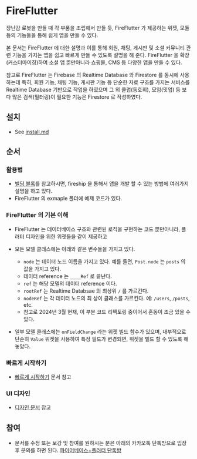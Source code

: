 # FireFlutter

장난감 로봇을 만들 때 각 부품을 조립해서 만들 듯, FireFlutter 가 제공하는 위젯, 모듈 등의 기능들을 통해 쉽게 앱을 만들 수 있다.

본 문서는 FireFlutter 에 대한 설명과 이를 통해 회원, 채팅, 게시판 및 소셜 커뮤니티 관련 기능을 가지는 앱을 쉽고 빠르게 만들 수 있도록 설명을 해 준다. FireFlutter 을 확장(커스터마이징)하여 소셜 앱 뿐만아니라 쇼핑몰, CMS 등 다양한 앱을 만들 수 있다.

참고로 FireFlutter 는 Firebase 의 Realtime Database 와 Firestore 를 동시에 사용하는데 특히, 회원 기능, 채팅 기능, 게시판 기능 등 단순한 자료 구조를 가지는 서비스를 Realtime Database 기반으로 작업을 하였으며 그 외 클럽(동호회), 모임(밋업) 등 보다 많은 검색(필터링)이 필요한 기능은 Firestore 로 작성하였다.


## 설치

- See [install.md](install.md)

## 순서


### 활용법

- [빌딩 블록](building_blocks.md)를 참고하시면, fireship 을 통해서 앱을 개발 할 수 있는 방법에 여러가지 설명을 하고 있다.
- FireFlutter 의 exmaple 폴더에 예제 코드가 있다.

### FireFlutter 의 기본 이해

- FireFlutter 는 데이터베이스 구조와 관련된 로직을 구현하는 코드 뿐만아니라, 플러터 디자인을 위한 위젯들을 같이 제공하고 

- 모든 모델 클래스에는 아래와 같은 변수들을 가지고 있다.
    - `node` 는 데이터 노드 이름을 가지고 있다. 예를 들면, `Post.node` 는 `posts` 의 값을 가지고 있다.
    - 데이터 reference 는 `____Ref` 로 끝난다.
    - `ref` 는 해당 모델의 데이터 reference 이다.
    - `rootRef` 는 Realtime Databsae 의 최상위 `/` 를 가르킨다.
    - `nodeRef` 는 각 데이터 노드의 최 상이 클래스를 가르킨다. 예: `/users`, `/posts`, etc.
    - 참고로 2024년 3월 현재, 이 부분 코드 리팩토링 중이어서 혼동이 조금 있을 수 있다.

- 일부 모델 클래스에는 `onFieldChange` 라는 위젯 빌드 함수가 있으며, 내부적으로 단순히 `Value` 위젯을 사용하여 특정 필드가 변경되면, 위젯을 빌드 할 수 있도록 해 놓았다.


### 빠르게 시작하기

- [빠르게 시작하기](./quick_start.md) 문서 참고

### UI 디자인

- [디자인 문서](./design.md) 참고


## 참여

- 문서를 수정 또는 보강 및 참여를 원하시는 분은 아래의 카카오톡 단톡방으로 입장 후 문의를 하면 된다.
  [파이어베이스+플러터 단톡방](https://open.kakao.com/o/gaScS0nf)

